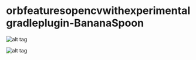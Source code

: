 # orbfeaturesopencvwithexperimentalgradleplugin-BananaSpoon


![alt tag](https://github.com/DeLaSalleUniversity-Manila/orbfeaturesopencvwithexperimentalgradleplugin-BananaSpoon/blob/master/device-2015-12-08-202619.png)

![alt tag](https://github.com/DeLaSalleUniversity-Manila/orbfeaturesopencvwithexperimentalgradleplugin-BananaSpoon/blob/master/device-2015-12-08-202717.png)

